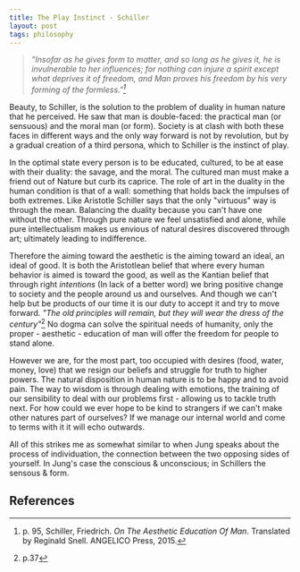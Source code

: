 ```yaml
---
title: The Play Instinct - Schiller
layout: post
tags: philosophy
---
```


>*"Insofar as he gives form to matter, and so long as he gives it, he is invulnerable to her influences; for nothing can injure a spirit except what deprives it of freedom, and Man proves his freedom by his very forming of the formless."[^1]*

Beauty, to Schiller, is the solution to the problem of duality in human nature that he perceived.  He saw that man is double-faced: the practical man (or sensuous) and the moral man (or form). Society is at clash with both these faces in different ways and the only way forward is not by revolution, but by a gradual creation of a third persona, which to Schiller is the instinct of play.

In the optimal state every person is to be educated, cultured, to be at ease with their duality: the savage, and the moral. The cultured man must make a friend out of Nature but curb its caprice. The role of art in the duality in the human condition is that of a wall: something that holds back the impulses of both extremes. Like Aristotle Schiller says that the only "virtuous" way is through the mean. Balancing the duality because you can't have one without the other. Through pure nature we feel unsatisfied and alone, while pure intellectualism makes us envious of natural desires discovered through art; ultimately leading to indifference.

Therefore the aiming toward the aesthetic is the aiming toward an ideal, an ideal of good. It is both the Aristotlean belief that where every human behavior is aimed is toward the good, as well as the Kantian belief that through right *intentions* (In lack of a better word) we bring positive change to society and the people around us and ourselves. And though we can't help but be products of our time it is our duty to accept it and try to move forward. *"The old principles will remain, but they will wear the dress of the century"*[^2] No dogma can solve the spiritual needs of humanity, only the proper - aesthetic - education of man will offer the freedom for people to stand alone.

However we are, for the most part, too occupied with desires (food, water, money, love) that we resign our beliefs and struggle for truth to higher powers. The natural disposition in human nature is to be happy and to avoid pain. The way to wisdom is through dealing with emotions, the training of our sensibility to deal with our problems first - allowing us to tackle truth next. For how could we ever hope to be kind to strangers if we can't make other natures part of ourselves? If we manage our internal world and come to terms with it it will echo outwards.

All of this strikes me as somewhat similar to when Jung speaks about the process of individuation, the connection between the two opposing sides of yourself. In Jung's case the conscious & unconscious; in Schillers the sensous & form.

## References
[^1]: p. 95, Schiller, Friedrich. *On The Aesthetic Education Of Man*. Translated by Reginald Snell. ANGELICO Press, 2015.
[^2]:  p.37

